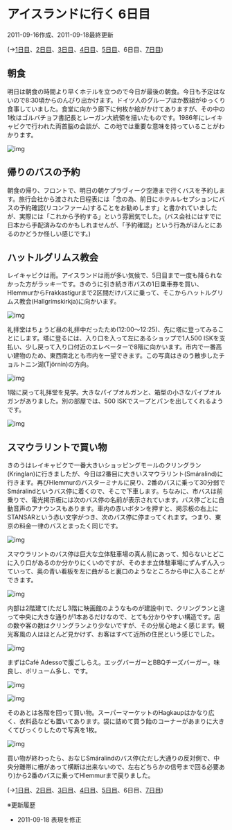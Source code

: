# アイスランドに行く 6日目

2011-09-16作成、2011-09-18最終更新

(→[1日目](20110912.md)、[2日目](20110913.md)、[3日目](20110914.md)、[4日目](20110914a.md)、[5日目](20110915.md)、6日目、[7日目](20110917.md))

## 朝食

明日は朝食の時間より早くホテルを立つので今日が最後の朝食。今日も予定はないので8:30頃からのんびり出かけます。ドイツ人のグループほか数組がゆっくり食事していました。食堂に向かう廊下に何枚か絵がかけてありますが、その中の1枚はゴルバチョフ書記長とレーガン大統領を描いたものです。1986年にレイキャビクで行われた両首脳の会談が、この地では重要な意味を持っていることがわかります。

![img](img/20110916-001.jpg)

## 帰りのバスの予約

朝食の帰り、フロントで、明日の朝ケプラヴィーク空港まで行くバスを予約します。旅行会社から渡された日程表には「念の為、前日にホテルレセプションにバスの予約確認(リコンファーム)することをお勧めします」と書かれていましたが、実際には「これから予約する」という雰囲気でした。(バス会社にはすでに日本から手配済みなのかもしれませんが、「予約確認」という行為がほんとにあるのかどうか怪しい感じです。)

## ハットルグリムス教会

レイキャビクは雨。アイスランドは雨が多い気候で、5日目まで一度も降られなかった方がラッキーです。きのうに引き続き市バスの1日乗車券を買い、HlemmurからFrakkastígurまで2区間だけバスに乗って、そこからハットルグリムス教会(Hallgrímskirkja)に向かいます。

![img](img/20110916-002.jpg)

礼拝堂はちょうど昼の礼拝中だったため(12:00～12:25)、先に塔に登ってみることにします。塔に登るには、入り口を入って左にあるショップで1人500 ISKを支払い、少し戻って入り口付近のエレベーターで8階に向かいます。市内で一番高い建物のため、東西南北とも市内を一望できます。この写真はきのう散歩したチョルトニン湖(Tjörnin)の方向。

![img](img/20110916-003.jpg)

1階に戻って礼拝堂を見学。大きなパイプオルガンと、箱型の小さなパイプオルガンがありました。別の部屋では、500 ISKでスープとパンを出してくれるようです。

![img](img/20110916-004.jpg)

## スマウラリントで買い物

きのうはレイキャビクで一番大きいショッピングモールのクリングラン(Kringlan)に行きましたが、今日は2番目に大きいスマウラリント(Smáralind)に行きます。再びHlemmurのバスターミナルに戻り、2番のバスに乗って30分弱でSmáralindというバス停に着くので、そこで下車します。ちなみに、市バスは前乗りで、電光掲示板には次のバス停の名前が表示されています。バス停ごとに自動音声のアナウンスもあります。車内の赤いボタンを押すと、掲示板の右上にSTANSARという赤い文字がつき、次のバス停に停まってくれます。つまり、東京の料金一律のバスとまったく同じです。

![img](img/20110916-005.jpg)

スマウラリントのバス停は巨大な立体駐車場の真ん前にあって、知らないとどこに入り口があるのか分かりにくいのですが、そのまま立体駐車場にずんずん入っていって、奥の青い看板を左に曲がると裏口のようなところから中に入ることができます。

![img](img/20110916-006.jpg)

内部は2階建て(ただし3階に映画館のようなものが建設中)で、クリングランと違って中央に大きな通りが1本あるだけなので、とても分かりやすい構造です。店の数や客の数はクリングランより少ないですが、その分居心地よく感じます。観光客風の人はほとんど見かけず、お客はすべて近所の住民という感じでした。

![img](img/20110916-007.jpg)

まずはCafé Adessoで腹ごしらえ。エッグバーガーとBBQチーズバーガー。味良し、ボリューム多し、です。

![img](img/20110916-008.jpg)

![img](img/20110916-009.jpg)

そのあとは各階を回って買い物。スーパーマーケットのHagkaupはかなり広く、衣料品なども置いてあります。袋に詰めて買う飴のコーナーがあまりに大きくてびっくりしたので写真を1枚。

![img](img/20110916-010.jpg)

買い物が終わったら、おなじSmáralindのバス停(ただし大通りの反対側で、中央分離帯に柵があって横断は出来ないので、左右どちらかの信号まで回る必要あり)から2番のバスに乗ってHlemmurまで戻りました。

(→[1日目](20110912.md)、[2日目](20110913.md)、[3日目](20110914.md)、[4日目](20110914a.md)、[5日目](20110915.md)、6日目、[7日目](20110917.md))

※更新履歴

- 2011-09-18 表現を修正
